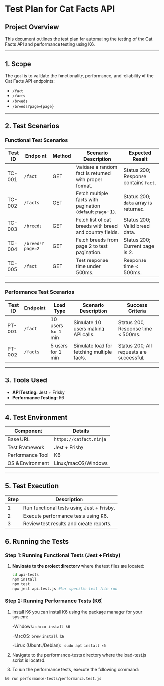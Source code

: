 # Test Plan for Cat Facts API

## Project Overview
This document outlines the test plan for automating the testing of the Cat Facts API and performance testing using K6.

---

## 1. Scope
The goal is to validate the functionality, performance, and reliability of the Cat Facts API endpoints:
- `/fact`
- `/facts`
- `/breeds`
- `/breeds?page={page}`

---

## 2. Test Scenarios

### **Functional Test Scenarios**
| Test ID | Endpoint        | Method | Scenario Description                                                 | Expected Result                          |
|---------|-----------------|--------|-----------------------------------------------------------------------|------------------------------------------|
| TC-001  | `/fact`         | GET    | Validate a random fact is returned with proper format.               | Status 200; Response contains `fact`.   |
| TC-002  | `/facts`        | GET    | Fetch multiple facts with pagination (default page=1).               | Status 200; `data` array is returned.   |
| TC-003  | `/breeds`       | GET    | Fetch list of cat breeds with breed and country fields.              | Status 200; Valid breed data.           |
| TC-004  | `/breeds?page=2`| GET    | Fetch breeds from page 2 to test pagination.                         | Status 200; Current page is 2.          |
| TC-005  | `/fact`         | GET    | Test response time under 500ms.                                      | Response time < 500ms.                  |

---

### **Performance Test Scenarios**
| Test ID | Endpoint        | Load Type          | Scenario Description                       | Success Criteria                           |
|---------|-----------------|--------------------|-------------------------------------------|-------------------------------------------|
| PT-001  | `/fact`         | 10 users for 1 min | Simulate 10 users making API calls.       | Status 200; Response time < 500ms.        |
| PT-002  | `/facts`        | 5 users for 1 min  | Simulate load for fetching multiple facts.| Status 200; All requests are successful.  |

---

## 3. Tools Used
- **API Testing:** Jest + Frisby
- **Performance Testing:** K6

---

## 4. Test Environment
| Component           | Details                   |
|---------------------|---------------------------|
| Base URL            | `https://catfact.ninja`   |
| Test Framework      | Jest + Frisby             |
| Performance Tool    | K6                        |
| OS & Environment    | Linux/macOS/Windows       |

---

## 5. Test Execution
| Step | Description                                |
|------|--------------------------------------------|
| 1    | Run functional tests using Jest + Frisby.  |
| 2    | Execute performance tests using K6.        |
| 3    | Review test results and create reports.    |


## 6. Running the Tests

### Step 1: Running Functional Tests (Jest + Frisby)

1. **Navigate to the project directory** where the test files are located:
   ```bash
   cd api-tests
   npm install
   npm test
   npx jest api.test.js #for specific test file run


### Step 2: Running Performance Tests (K6)
1. Install K6 you can install K6 using the package manager for your system:

    -Windows: ```choco install k6```

    -MacOS: ```brew install k6```

    -Linux (Ubuntu/Debian): ``` sudo apt install k6```
2. Navigate to the performance-tests directory where the load-test.js script is located.
3. To run the performance tests, execute the following command:
```bash 
k6 run performance-tests/performance.test.js
